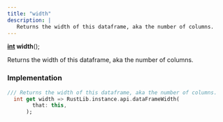 ```yaml
---
title: "width"
description: |
   Returns the width of this dataframe, aka the number of columns.
---
```

<span class="dart-code"><strong>[int] width</strong>();</span>

 Returns the width of this dataframe, aka the number of columns.
### Implementation
```dart
/// Returns the width of this dataframe, aka the number of columns.
  int get width => RustLib.instance.api.dataFrameWidth(
        that: this,
      );
```

[int]: https://api.flutter.dev/flutter/dart-core/int-class.html